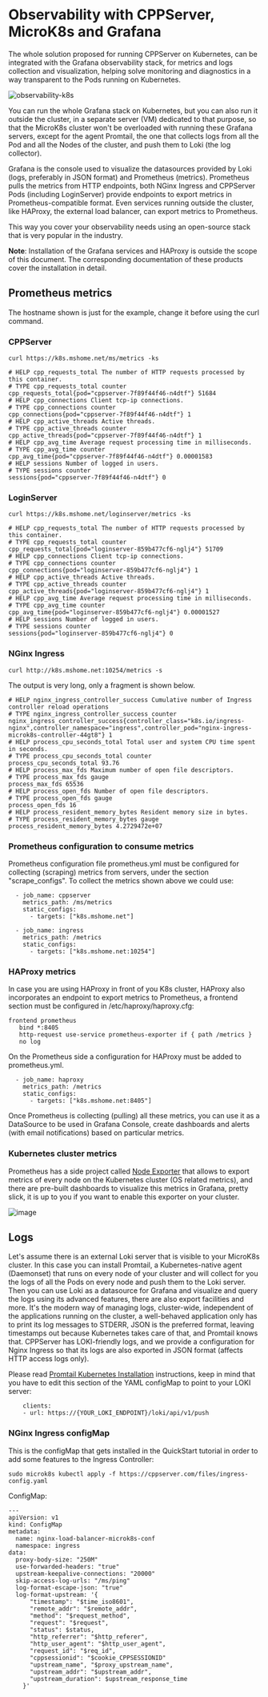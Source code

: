 # Observability with CPPServer, MicroK8s and Grafana

The whole solution proposed for running CPPServer on Kubernetes, can be integrated with the Grafana observability stack, for metrics and logs collection and visualization, helping solve monitoring and diagnostics in a way transparent to the Pods running on Kubernetes.

![observability-k8s](https://github.com/cppservergit/cppserver-docs/assets/126841556/15bfa16c-b193-4132-9c22-2d0e4150c8bb)

You can run the whole Grafana stack on Kubernetes, but you can also run it outside the cluster, in a separate server (VM) dedicated to that purpose, so that the MicroK8s cluster won't be overloaded with running these Grafana servers, except for the agent Promtail, the one that collects logs from all the Pod and all the Nodes of the cluster, and push them to Loki (the log collector).

Grafana is the console used to visualize the datasources provided by Loki (logs, preferably in JSON format) and Prometheus (metrics). Prometheus pulls the metrics from HTTP endpoints, both NGinx Ingress and CPPServer Pods (including LoginServer) provide endpoints to export metrics in Prometheus-compatible format. Even services running outside the cluster, like HAProxy, the external load balancer, can export metrics to Prometheus.

This way you cover your observability needs using an open-source stack that is very popular in the industry.

__Note__: Installation of the Grafana services and HAProxy is outside the scope of this document. The corresponding documentation of these products cover the installation in detail.

## Prometheus metrics

The hostname shown is just for the example, change it before using the curl command.

### CPPServer

```
curl https://k8s.mshome.net/ms/metrics -ks
```

```
# HELP cpp_requests_total The number of HTTP requests processed by this container.
# TYPE cpp_requests_total counter
cpp_requests_total{pod="cppserver-7f89f44f46-n4dtf"} 51684
# HELP cpp_connections Client tcp-ip connections.
# TYPE cpp_connections counter
cpp_connections{pod="cppserver-7f89f44f46-n4dtf"} 1
# HELP cpp_active_threads Active threads.
# TYPE cpp_active_threads counter
cpp_active_threads{pod="cppserver-7f89f44f46-n4dtf"} 1
# HELP cpp_avg_time Average request processing time in milliseconds.
# TYPE cpp_avg_time counter
cpp_avg_time{pod="cppserver-7f89f44f46-n4dtf"} 0.00001583
# HELP sessions Number of logged in users.
# TYPE sessions counter
sessions{pod="cppserver-7f89f44f46-n4dtf"} 0
```

### LoginServer

```
curl https://k8s.mshome.net/loginserver/metrics -ks
```

```
# HELP cpp_requests_total The number of HTTP requests processed by this container.
# TYPE cpp_requests_total counter
cpp_requests_total{pod="loginserver-859b477cf6-nglj4"} 51709
# HELP cpp_connections Client tcp-ip connections.
# TYPE cpp_connections counter
cpp_connections{pod="loginserver-859b477cf6-nglj4"} 1
# HELP cpp_active_threads Active threads.
# TYPE cpp_active_threads counter
cpp_active_threads{pod="loginserver-859b477cf6-nglj4"} 1
# HELP cpp_avg_time Average request processing time in milliseconds.
# TYPE cpp_avg_time counter
cpp_avg_time{pod="loginserver-859b477cf6-nglj4"} 0.00001527
# HELP sessions Number of logged in users.
# TYPE sessions counter
sessions{pod="loginserver-859b477cf6-nglj4"} 0
```

### NGinx Ingress

```
curl http://k8s.mshome.net:10254/metrics -s
```

The output is very long, only a fragment is shown below.
```
# HELP nginx_ingress_controller_success Cumulative number of Ingress controller reload operations
# TYPE nginx_ingress_controller_success counter
nginx_ingress_controller_success{controller_class="k8s.io/ingress-nginx",controller_namespace="ingress",controller_pod="nginx-ingress-microk8s-controller-44gt8"} 1
# HELP process_cpu_seconds_total Total user and system CPU time spent in seconds.
# TYPE process_cpu_seconds_total counter
process_cpu_seconds_total 93.76
# HELP process_max_fds Maximum number of open file descriptors.
# TYPE process_max_fds gauge
process_max_fds 65536
# HELP process_open_fds Number of open file descriptors.
# TYPE process_open_fds gauge
process_open_fds 16
# HELP process_resident_memory_bytes Resident memory size in bytes.
# TYPE process_resident_memory_bytes gauge
process_resident_memory_bytes 4.2729472e+07
```

### Prometheus configuration to consume metrics

Prometheus configuration file prometheus.yml must be configured for collecting (scraping) metrics from servers, under the section "scrape_configs". To collect the metrics shown above we could use:

```
  - job_name: cppserver
    metrics_path: /ms/metrics
    static_configs:
      - targets: ["k8s.mshome.net"]

  - job_name: ingress
    metrics_path: /metrics
    static_configs:
      - targets: ["k8s.mshome.net:10254"]
```

### HAProxy metrics

In case you are using HAProxy in front of you K8s cluster, HAProxy also incorporates an endpoint to export metrics to Prometheus, a frontend section must be configured in /etc/haproxy/haproxy.cfg:

```
frontend prometheus
   bind *:8405
   http-request use-service prometheus-exporter if { path /metrics }
   no log
```

On the Prometheus side a configuration for HAProxy must be added to prometheus.yml.

```
  - job_name: haproxy
    metrics_path: /metrics
    static_configs:
      - targets: ["k8s.mshome.net:8405"]
```

Once Prometheus is collecting (pulling) all these metrics, you can use it as a DataSource to be used in Grafana Console, create dashboards and alerts (with email notifications) based on particular metrics.

### Kubernetes cluster metrics

Prometheus has a side project called [Node Exporter](https://github.com/prometheus/node_exporter) that allows to export metrics of every node on the Kubernetes cluster (OS related metrics), and there are pre-built dashboards to visualize this metrics in Grafana, pretty slick, it is up to you if you want to enable this exporter on your cluster.

![image](https://github.com/cppservergit/cppserver-docs/assets/126841556/b5b74da2-80dc-422e-8562-23cda98a2034)

## Logs

Let's assume there is an external Loki server that is visible to your MicroK8s cluster. In this case you can install Promtail, a Kubernetes-native agent (Daemonset) that runs on every node of your cluster and will collect for you the logs of all the Pods on every node and push them to the Loki server.
Then you can use Loki as a datasource for Grafana and visualize and query the logs using its advanced features, there are also export facilities and more. It's the modern way of managing logs, cluster-wide, independent of the applications running on the cluster, a well-behaved application only has to print its log messages to STDERR, JSON is the preferred format, leaving timestamps out because Kubernetes takes care of that, and Promtail knows that. CPPServer has LOKI-friendly logs, and we provide a configuration for Nginx Ingress so that its logs are also exported in JSON format (affects HTTP access logs only).

Please read [Promtail Kubernetes Installation](https://grafana.com/docs/loki/latest/clients/promtail/installation/#daemonset-recommended) instructions, keep in mind that you have to edit this section of the YAML configMap to point to your LOKI server:

```
    clients:
    - url: https://{YOUR_LOKI_ENDPOINT}/loki/api/v1/push
```

### NGinx Ingress configMap

This is the configMap that gets installed in the QuickStart tutorial in order to add some features to the Ingress Controller:

```
sudo microk8s kubectl apply -f https://cppserver.com/files/ingress-config.yaml
```

ConfigMap:
```
--- 
apiVersion: v1
kind: ConfigMap
metadata:
  name: nginx-load-balancer-microk8s-conf
  namespace: ingress
data:
  proxy-body-size: "250M"
  use-forwarded-headers: "true"
  upstream-keepalive-connections: "20000"
  skip-access-log-urls: "/ms/ping"
  log-format-escape-json: "true"
  log-format-upstream: '{
      "timestamp": "$time_iso8601",
      "remote_addr": "$remote_addr",
      "method": "$request_method",
      "request": "$request",
      "status": $status,
      "http_referrer": "$http_referer",
      "http_user_agent": "$http_user_agent",
      "request_id": "$req_id",
      "cppsessionid": "$cookie_CPPSESSIONID"
      "upstream_name", "$proxy_upstream_name",
      "upstream_addr": "$upstream_addr",
      "upstream_duration": $upstream_response_time
    }'
```



